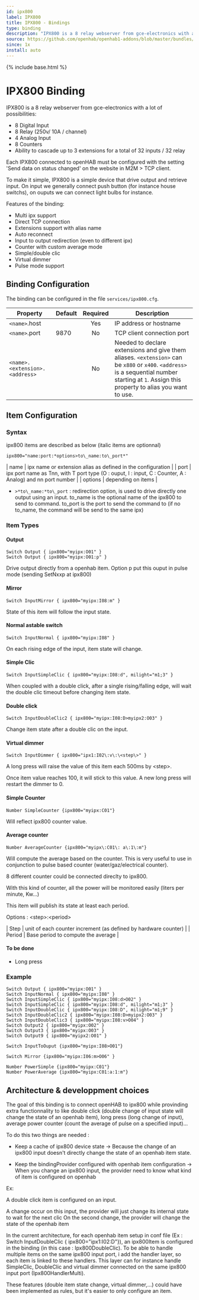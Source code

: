```yaml
---
id: ipx800
label: IPX800
title: IPX800 - Bindings
type: binding
description: "IPX800 is a 8 relay webserver from gce-electronics with a lot of possibilities:"
source: https://github.com/openhab/openhab1-addons/blob/master/bundles/binding/org.openhab.binding.ipx800/README.md
since: 1x
install: auto
---
```


<!-- Attention authors: Do not edit directly. Please add your changes to the appropriate source repository -->

{% include base.html %}

# IPX800 Binding

IPX800 is a 8 relay webserver from gce-electronics with a lot of possibilities:

* 8 Digital Input
* 8 Relay (250v/ 10A / channel)
* 4 Analog Input
* 8 Counters
* Ability to cascade up to 3 extensions for a total of 32 inputs / 32 relay

Each IPX800 connected to openHAB must be configured with the setting 'Send data on status changed' on the website in M2M > TCP client.

To make it simple, IPX800 is a simple device that drive output and retrieve input. On input we generally connect push button (for instance house switchs), on ouputs we can connect light bulbs for instance.

Features of the binding:

 * Multi ipx support
 * Direct TCP connection
 * Extensions support with alias name
 * Auto reconnect
 * Input to output redirection (even to different ipx)
 * Counter with custom average mode
 * Simple/double clic
 * Virtual dimmer
 * Pulse mode support

## Binding Configuration

The binding can be configured in the file `services/ipx800.cfg`.

| Property  | Default | Required | Description |
|-----------|---------|:--------:|-------------|
| `<name>`.host | | Yes | IP address or hostname |
| `<name>`.port | 9870 | No | TCP client connection port |
| `<name>.<extension>.<address>` | | No | Needed to declare extensions and give them aliases.  `<extension>` can be `x880` or `x400`.  `<address>` is a sequential number starting at `1`.  Assign this property to alias you want to use. |

## Item Configuration

### Syntax

ipx800 items are described as below (italic items are optionnal)

```
ipx800="name:port:*options>to\_name:to\_port*"
```

| name | ipx name or extension alias as defined in the configuration |
| port | ipx port name as Tnn, with T port type (O : ouput, I : input, C : Counter, A : Analog) and nn port number |
| options | depending on items |

* `>*to\_name:*to\_port` : redirection option, is used to drive directly one output using an input. to\_name is the optional name of the ipx800 to send to command. to\_port is the port to send the command to (if no to_name, the command will be send to the same ipx)

### Item Types

#### Output

```
Switch Output { ipx800="myipx:O01" }
Switch Output { ipx800="myipx:O01:p" }
```

Drive output directly from a openhab item. Option p put this ouput in pulse mode (sending SetNxxp at ipx800)

#### Mirror

```
Switch InputMirror { ipx800="myipx:I08:m" }
```

State of this item will follow the input state.

#### Normal astable switch

```
Switch InputNormal { ipx800="myipx:I08" }
```

On each rising edge of the input, item state will change.

#### Simple Clic

```
Switch InputSimpleClic { ipx800="myipx:I08:d", milight="m1;3" }
```

When coupled with a double click, after a single rising/falling edge, will wait the double clic timeout before changing item state.

#### Double click

```
Switch InputDoubleClic2 { ipx800="myipx:I08:D>myipx2:O03" }
```

Change item state after a double clic on the input.

#### Virtual dimmer

```
Switch InputDimmer { ipx800="ipx1:I02\:v\:\<step\>" }
```

A long press will raise the value of this item each 500ms by &lt;step&gt;.

Once item value reaches 100, it will stick to this value. A new long press will restart the dimmer to 0.

#### Simple Counter

```
Number SimpleCounter {ipx800="myipx:C01"}
```

Will reflect ipx800 counter value.

#### Average counter

```
Number AverageCounter {ipx800="myipx\:C01\: a\:1\:m"}
```

Will compute the average based on the counter. This is very useful to use in conjunction to pulse based counter (water/gaz/electrical counter). 

8 different counter could be connected direclty to ipx800.

With this kind of counter, all the power will be monitored easily (liters per minute, Kw...)

This item will publish its state at least each period.

Options : \<step\>\:\<period\>

| Step | unit of each counter increment (as defined by hardware counter) |
| Period | Base period to compute the average |


#### To be done

* Long press


### Example

```
Switch Output { ipx800="myipx:O01" }
Switch InputNormal { ipx800="myipx:I08" }
Switch InputSimpleClic { ipx800="myipx:I08:d>O02" }
Switch InputSimpleClic { ipx800="myipx:I08:d", milight="m1;3" }
Switch InputDoubleClic { ipx800="myipx:I08:D", milight="m1;9" }
Switch InputDoubleClic2 { ipx800="myipx:I08:D>myipx2:O03" }
Switch InputDoubleClic3 { ipx800="myipx:I08:v>O04" }
Switch Output2 { ipx800="myipx:O02" }
Switch Output3 { ipx800="myipx:O03" }
Switch Output9 { ipx800="myipx2:O01" }

Switch InputToOuput {ipx800="myipx:I08>O01"}

Switch Mirror {ipx800="myipx:I06:m>O06" }

Number PowerSimple {ipx800="myipx:C01"}
Number PowerAverage {ipx800="myipx:C01:a:1:m"}
```

## Architecture & developpment choices

The goal of this binding is to connect openHAB to ipx800 while provinding extra functionnality to like double click (double change of input state will change the state of an openhab item), long press (long change of input), average power counter (count the average of pulse on a specified input)...

To do this two things are needed :

* Keep a cache of ipx800 device state -> Because the change of an ipx800 input doesn't directly change the state of an openhab item state.

* Keep the bindingProvider configured with openhab item configuration -> When you change an ipx800 input, the provider need to know what kind of item is configured on openhab

Ex:

A double click item is configured on an input.

A change occur on this input, the provider will just change its internal state to wait for the next clic
On the second change, the provider will change the state of the openhab item

In the current architecture, for each openhab item setup in conf file (Ex : Switch InputDoubleClic { ipx800="ipx1:I02:D"}), an ipx800Item is configured in the binding (in this case : Ipx800DoubleClic).
To be able to handle multiple items on the same ipx800 input port, i add the handler layer, so each item is linked to these handlers. This layer can for instance handle SimpleClic, DoubleClic and virtual dimmer connected on the same ipx800 input port (Ipx800HandlerMulti).

These features (double item state change, virtual dimmer,...) could have been implemented as rules, but it's easier to only configure an item.
